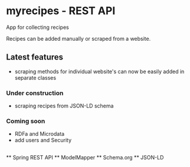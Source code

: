 # myrecipes - REST API

App for collecting recipes

Recipes can be added manually or scraped from a website.

## Latest features
* scraping methods for individual website's can now be easily added in separate classes

### Under construction
* scraping recipes from JSON-LD schema

### Coming soon
* RDFa and Microdata
* add users and Security

##
** Spring REST API
** ModelMapper
** Schema.org
** JSON-LD